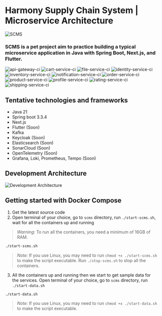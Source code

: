 # Harmony Supply Chain System | Microservice Architecture

![SCMS](https://raw.githubusercontent.com/hiepthanhtran/scms/main/images/scms.png)

### SCMS is a pet project aim to practice building a typical microservice application in Java with Spring Boot, Next.js, and Flutter.

![api-gateway-ci](https://github.com/hiepthanhtran/scms/actions/workflows/api-gateway-ci.yaml/badge.svg)
![cart-service-ci](https://github.com/hiepthanhtran/scms/actions/workflows/cart-service-ci.yaml/badge.svg)
![file-service-ci](https://github.com/hiepthanhtran/scms/actions/workflows/file-service-ci.yaml/badge.svg)
![identity-service-ci](https://github.com/hiepthanhtran/scms/actions/workflows/identity-service-ci.yaml/badge.svg)
![inventory-service-ci](https://github.com/hiepthanhtran/scms/actions/workflows/inventory-service-ci.yaml/badge.svg)
![notification-service-ci](https://github.com/hiepthanhtran/scms/actions/workflows/notification-service-ci.yaml/badge.svg)
![order-service-ci](https://github.com/hiepthanhtran/scms/actions/workflows/order-service-ci.yaml/badge.svg)
![product-service-ci](https://github.com/hiepthanhtran/scms/actions/workflows/product-service-ci.yaml/badge.svg)
![profile-service-ci](https://github.com/hiepthanhtran/scms/actions/workflows/profile-service-ci.yaml/badge.svg)
![rating-service-ci](https://github.com/hiepthanhtran/scms/actions/workflows/rating-service-ci.yaml/badge.svg)
![shipping-service-ci](https://github.com/hiepthanhtran/scms/actions/workflows/shipping-service-ci.yaml/badge.svg)

## Tentative technologies and frameworks

- Java 21
- Spring boot 3.3.4
- Next.js
- Flutter (Soon)
- Kafka
- Keycloak (Soon)
- Elasticsearch (Soon)
- SonarCloud (Soon)
- OpenTelemetry (Soon)
- Grafana, Loki, Prometheus, Tempo (Soon)

## Development Architecture

![Development Architecture](https://raw.githubusercontent.com/hiepthanhtran/harmony-supply-chain/main/images/architecture.png)

## Getting started with Docker Compose

1. Get the latest source code
2. Open terminal of your choice, go to `scms` directory, run `./start-scms.sh`, wait for all the containers up and running

> *_Warning:_* To run all the containers, you need a minimum of 16GB of RAM.

```bash
./start-scms.sh
```

> *_Note:_* If you use Linux, you may need to run `chmod +x ./start-scms.sh` to make the script executable. Run `./stop-scms.sh` to stop all the containers.

3. All the containers up and running then we start to get sample data for the services. Open terminal of your choice, go to `scms` directory,
   run `./start-data.sh`

```bash
./start-data.sh
```

> *_Note:_* If you use Linux, you may need to run `chmod +x ./start-data.sh` to make the script executable.